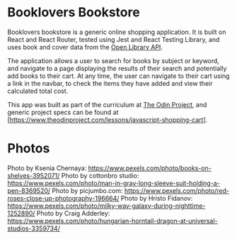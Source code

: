 # Booklovers Bookstore

Booklovers bookstore is a generic online shopping application. It is built on React and React Router, tested using Jest and React Testing Library, and uses book and cover data from the [Open Library API](https://openlibrary.org/dev/docs/api/).

The application allows a user to search for books by subject or keyword, and navigate to a page displaying the results of their search and potentially add books to their cart. At any time, the user can navigate to their cart using a link in the navbar, to check the items they have added and view their calculated total cost.

This app was built as part of the curriculum at [The Odin Project](theodinproject.com), and generic project specs can be found at [https://www.theodinproject.com/lessons/javascript-shopping-cart].

# Photos

Photo by Ksenia Chernaya: https://www.pexels.com/photo/books-on-shelves-3952071/
Photo by cottonbro studio: https://www.pexels.com/photo/man-in-gray-long-sleeve-suit-holding-a-pen-8369520/
Photo by picjumbo.com: https://www.pexels.com/photo/red-roses-close-up-photography-196664/
Photo by Hristo Fidanov: https://www.pexels.com/photo/milky-way-galaxy-during-nighttime-1252890/
Photo by Craig Adderley: https://www.pexels.com/photo/hungarian-horntail-dragon-at-universal-studios-3359734/
